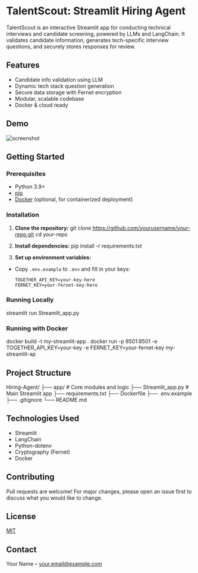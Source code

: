 # TalentScout: Streamlit Hiring Agent

TalentScout is an interactive Streamlit app for conducting technical interviews and candidate screening, powered by LLMs and LangChain. It validates candidate information, generates tech-specific interview questions, and securely stores responses for review.

## Features

- Candidate info validation using LLM
- Dynamic tech stack question generation
- Secure data storage with Fernet encryption
- Modular, scalable codebase
- Docker & cloud ready

## Demo

![screenshot](screenshot.png) <!-- Add a screenshot of your app here -->

## Getting Started

### Prerequisites

- Python 3.9+
- [pip](https://pip.pypa.io/en/stable/)
- [Docker](https://docs.docker.com/get-docker/) (optional, for containerized deployment)

### Installation

1. **Clone the repository:**
git clone https://github.com/yourusername/your-repo.git
cd your-repo

2. **Install dependencies:**
pip install -r requirements.txt

3. **Set up environment variables:**
- Copy `.env.example` to `.env` and fill in your keys:
  ```
  TOGETHER_API_KEY=your-key-here
  FERNET_KEY=your-fernet-key-here
  ```

### Running Locally

streamlit run Streamlit_app.py


### Running with Docker

docker build -t my-streamlit-app .
docker run -p 8501:8501
-e TOGETHER_API_KEY=your-key
-e FERNET_KEY=your-fernet-key
my-streamlit-ap

## Project Structure

Hiring-Agent/
├── app/                # Core modules and logic
├── Streamlit_app.py    # Main Streamlit app
├── requirements.txt
├── Dockerfile
├── .env.example
├── .gitignore
└── README.md



## Technologies Used

- Streamlit
- LangChain
- Python-dotenv
- Cryptography (Fernet)
- Docker

## Contributing

Pull requests are welcome! For major changes, please open an issue first to discuss what you would like to change.

## License

[MIT](LICENSE)

## Contact

Your Name – [your.email@example.com](mailto:your.email@example.com)
